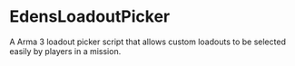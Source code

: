 # EdensLoadoutPicker
A Arma 3 loadout picker script that allows custom loadouts to be selected easily by players in a mission.
